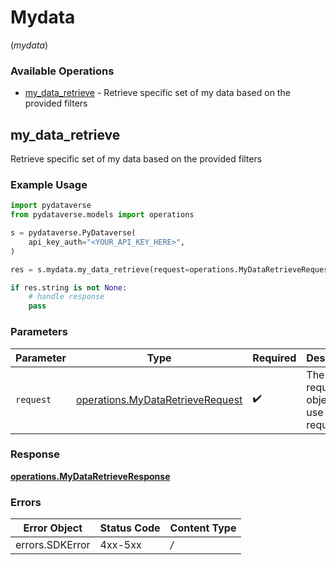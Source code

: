 # Mydata
(*mydata*)

### Available Operations

* [my_data_retrieve](#my_data_retrieve) - Retrieve specific set of my data based on the provided filters

## my_data_retrieve

Retrieve specific set of my data based on the provided filters

### Example Usage

```python
import pydataverse
from pydataverse.models import operations

s = pydataverse.PyDataverse(
    api_key_auth="<YOUR_API_KEY_HERE>",
)

res = s.mydata.my_data_retrieve(request=operations.MyDataRetrieveRequest())

if res.string is not None:
    # handle response
    pass

```

### Parameters

| Parameter                                                                            | Type                                                                                 | Required                                                                             | Description                                                                          |
| ------------------------------------------------------------------------------------ | ------------------------------------------------------------------------------------ | ------------------------------------------------------------------------------------ | ------------------------------------------------------------------------------------ |
| `request`                                                                            | [operations.MyDataRetrieveRequest](../../models/operations/mydataretrieverequest.md) | :heavy_check_mark:                                                                   | The request object to use for the request.                                           |


### Response

**[operations.MyDataRetrieveResponse](../../models/operations/mydataretrieveresponse.md)**
### Errors

| Error Object    | Status Code     | Content Type    |
| --------------- | --------------- | --------------- |
| errors.SDKError | 4xx-5xx         | */*             |
